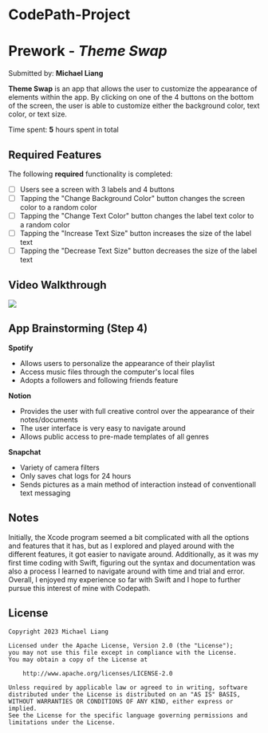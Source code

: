 # CodePath-Project
# Prework - *Theme Swap*

Submitted by: **Michael Liang**

**Theme Swap** is an app that allows the user to customize the appearance of elements within the app. By clicking on one of the 4 buttons on the bottom of the screen, the user is able to customize either the background color, text color, or text size. 

Time spent: **5** hours spent in total

## Required Features

The following **required** functionality is completed:

- [ ] Users see a screen with 3 labels and 4 buttons
- [ ] Tapping the "Change Background Color" button changes the screen color to a random color
- [ ] Tapping the "Change Text Color" button changes the label text color to a random color
- [ ] Tapping the "Increase Text Size" button increases the size of the label text
- [ ] Tapping the "Decrease Text Size" button decreases the size of the label text
 
## Video Walkthrough
<div>
    <a href="https://www.loom.com/share/e6ff133c78e04567b18cdf4fcb1aec39">
    </a>
    <a href="https://www.loom.com/share/e6ff133c78e04567b18cdf4fcb1aec39">
      <img style="max-width:300px;" src="https://cdn.loom.com/sessions/thumbnails/e6ff133c78e04567b18cdf4fcb1aec39-1704429494752-with-play.gif">
    </a>
  </div>

## App Brainstorming (Step 4)
**Spotify**
- Allows users to personalize the appearance of their playlist
- Access music files through the computer's local files
- Adopts a followers and following friends feature

**Notion**
- Provides the user with full creative control over the appearance of their notes/documents
- The user interface is very easy to navigate around
- Allows public access to pre-made templates of all genres

**Snapchat**
- Variety of camera filters
- Only saves chat logs for 24 hours
- Sends pictures as a main method of interaction instead of conventionall text messaging 

## Notes

Initially, the Xcode program seemed a bit complicated with all the options and features that it has, but as I explored and played around with the different features, it got easier to navigate around. Additionally, as it was my first time coding with Swift, figuring out the syntax and documentation was also a process I learned to navigate around with time and trial and error. Overall, I enjoyed my experience so far with Swift and I hope to further pursue this interest of mine with Codepath.

## License

    Copyright 2023 Michael Liang

    Licensed under the Apache License, Version 2.0 (the "License");
    you may not use this file except in compliance with the License.
    You may obtain a copy of the License at

        http://www.apache.org/licenses/LICENSE-2.0

    Unless required by applicable law or agreed to in writing, software
    distributed under the License is distributed on an "AS IS" BASIS,
    WITHOUT WARRANTIES OR CONDITIONS OF ANY KIND, either express or implied.
    See the License for the specific language governing permissions and
    limitations under the License.
